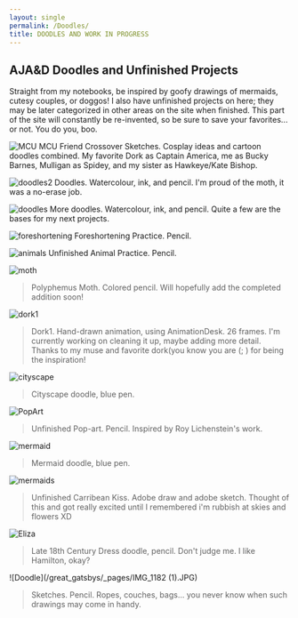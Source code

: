 ```yaml
---
layout: single
permalink: /Doodles/
title: DOODLES AND WORK IN PROGRESS
---
```

## AJA&D Doodles and Unfinished Projects
Straight from my notebooks, be inspired by goofy drawings of mermaids, cutesy couples, or doggos! I also have unfinished projects on here; they may be later categorized in other areas on the site when finished. This part of the site will constantly be re-invented, so be sure to save your favorites... or not. You do you, boo. 

![MCU](/great_gatsbys/_pages/92403A01-79E7-42B4-966A-F217563E8990.jpeg)
MCU Friend Crossover Sketches. Cosplay ideas and cartoon doodles combined. My favorite Dork as Captain America, me as Bucky Barnes, Mulligan as Spidey, and my sister as Hawkeye/Kate Bishop.

![doodles2](/great_gatsbys/_pages/D48390CA-B566-4605-9062-E6AC4A2E0CBB.jpeg)
Doodles. Watercolour, ink, and pencil. I'm proud of the moth, it was a no-erase job.

![doodles](/great_gatsbys/_pages/87AB9148-FC6D-4CE4-8F85-22A49A8ACB86.jpeg)
More doodles. Watercolour, ink, and pencil. Quite a few are the bases for my next projects.

![foreshortening](/great_gatsbys/_pages/089A3D1C-D297-4EE0-942A-2A0508BEF540.jpeg)
Foreshortening Practice. Pencil. 

![animals](/great_gatsbys/_pages/D6F521F6-ABB4-4D44-94C5-84A639C40671.jpeg)
Unfinished Animal Practice. Pencil.

![moth](/great_gatsbys/_pages/IMG_1203.JPG)
>Polyphemus Moth. Colored pencil. Will hopefully add the completed addition soon!

![dork1](/great_gatsbys/_pages/C65827F4-39AD-4157-AB87-00AE7952FF5A.gif)
>Dork1. Hand-drawn animation, using AnimationDesk. 26 frames. I'm currently working on cleaning it up, maybe adding more detail. Thanks to my muse and favorite dork(you know you are (; ) for being the inspiration!

![cityscape](/great_gatsbys/_pages/IMG_1176.JPG)
>Cityscape doodle, blue pen.

![PopArt](/great_gatsbys/_pages/IMG_0533.JPG)
>Unfinished Pop-art. Pencil. Inspired by Roy Lichenstein's work.

![mermaid](/great_gatsbys/_pages/IMG_1178.JPG)
>Mermaid doodle, blue pen. 

![mermaids](/great_gatsbys/IMG_0960.PNG)
>Unfinished Carribean Kiss. Adobe draw and adobe sketch. Thought of this and got really excited until I remembered i'm rubbish at skies and flowers XD

![Eliza](/great_gatsbys/_pages/IMG_1177.JPG)
>Late 18th Century Dress doodle, pencil. Don't judge me. I like Hamilton, okay?

![Doodle](/great_gatsbys/_pages/IMG_1182 (1).JPG)
>Sketches. Pencil. Ropes, couches, bags... you never know when such drawings may come in handy.
